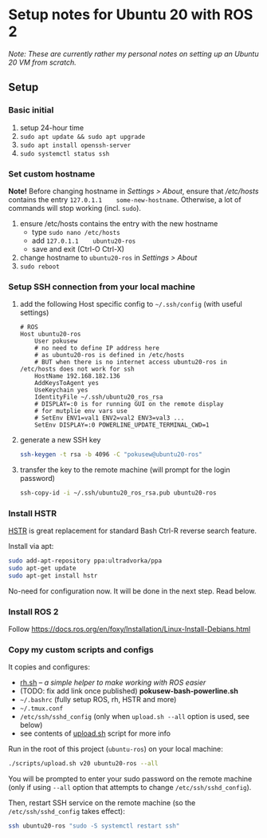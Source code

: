 # Setup notes for Ubuntu 20 with ROS 2

_Note: These are currently rather my personal notes on setting up an Ubuntu 20 VM from scratch._


## Setup


### Basic initial

1. setup 24-hour time
2. `sudo apt update && sudo apt upgrade`
2. `sudo apt install openssh-server`
3. `sudo systemctl status ssh`


### Set custom hostname

**Note!** Before changing hostname in _Settings > About_, ensure that _/etc/hosts_ contains the
entry `127.0.1.1	some-new-hostname`. Otherwise, a lot of commands will stop working (incl. `sudo`).

1. ensure /etc/hosts contains the entry with the new hostname
	* type `sudo nano /etc/hosts`
	* add `127.0.1.1	ubuntu20-ros`
	* save and exit (Ctrl-O Ctrl-X)
2. change hostname to `ubuntu20-ros` in _Settings > About_
3. `sudo reboot`


### Setup SSH connection from your local machine

1. add the following Host specific config to `~/.ssh/config` (with useful settings)
    ```
    # ROS
    Host ubuntu20-ros
        User pokusew
        # no need to define IP address here
        # as ubuntu20-ros is defined in /etc/hosts
        # BUT when there is no internet access ubuntu20-ros in /etc/hosts does not work for ssh
        HostName 192.168.182.136
        AddKeysToAgent yes
        UseKeychain yes
        IdentityFile ~/.ssh/ubuntu20_ros_rsa
        # DISPLAY=:0 is for running GUI on the remote display
        # for mutplie env vars use
        # SetEnv ENV1=val1 ENV2=val2 ENV3=val3 ...
        SetEnv DISPLAY=:0 POWERLINE_UPDATE_TERMINAL_CWD=1
    ```
2. generate a new SSH key
   ```bash
   ssh-keygen -t rsa -b 4096 -C "pokusew@ubuntu20-ros"
   ```
3. transfer the key to the remote machine (will prompt for the login password)
   ```bash
   ssh-copy-id -i ~/.ssh/ubuntu20_ros_rsa.pub ubuntu20-ros
   ```


### Install HSTR

[HSTR](https://github.com/dvorka/hstr) is great replacement for standard Bash Ctrl-R reverse search feature.

Install via apt:
```bash
sudo add-apt-repository ppa:ultradvorka/ppa
sudo apt-get update
sudo apt-get install hstr
```

No-need for configuration now. It will be done in the next step. Read below.


### Install ROS 2

Follow https://docs.ros.org/en/foxy/Installation/Linux-Install-Debians.html


### Copy my custom scripts and configs

It copies and configures:
* [rh.sh](https://github.com/pokusew/rh) – _a simple helper to make working with ROS easier_
* (TODO: fix add link once published) **pokusew-bash-powerline.sh**
* `~/.bashrc` (fully setup ROS, rh, HSTR and more)
* `~/.tmux.conf`
* `/etc/ssh/sshd_config` (only when `upload.sh --all` option is used, see below)
* see contents of [upload.sh](../scripts/upload.sh) script for more info

Run in the root of this project (`ubuntu-ros`) on your local machine:
```bash
./scripts/upload.sh v20 ubuntu20-ros --all
```

You will be prompted to enter your sudo password on the remote machine
(only if using `--all` option that attempts to change `/etc/ssh/sshd_config`).

Then, restart SSH service on the remote machine (so the `/etc/ssh/sshd_config` takes effect):
```bash
ssh ubuntu20-ros "sudo -S systemctl restart ssh"
```

